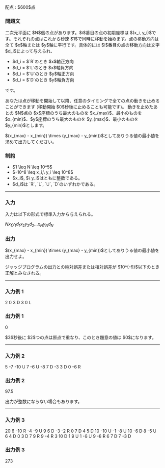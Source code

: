 
<div>

<span>

<span>

<p>
配点 : $600$点
</p>

<div>

<section>

### **問題文**

<p>
二次元平面に $N$個の点があります。$i$番目の点の初期座標は $(x_i, y_i)$です。それぞれの点はこれから秒速 $1$で同時に移動を始めます。点の移動方向は全て $x$軸または $y$軸に平行です。具体的には $i$番目の点の移動方向は文字 $d_i$によって与えられ、
</p>

<ul>

<li>
$d_i = $`R`のとき $x$軸正方向
</li>

<li>
$d_i = $`L`のとき $x$軸負方向
</li>

<li>
$d_i = $`U`のとき $y$軸正方向
</li>

<li>
$d_i = $`D`のとき $y$軸負方向
</li>

</ul>

<p>
です。
</p>

<p>
あなたは点が移動を開始して以降、任意のタイミングで全ての点の動きを止めることができます (移動開始 $0$秒後に止めることも可能です)。
動きを止めたあとの $N$点の $x$座標のうち最大のものを $x_{max}$、最小のものを $x_{min}$、$y$座標のうち最大のものを $y_{max}$、最小のものを $y_{min}$とします。
</p>

<p>
$(x_{max} - x_{min}) \times (y_{max} - y_{min})$としてありうる値の最小値を求めて出力してください。
</p>

</section>

</div>

<div>

<section>

### **制約**

<ul>

<li>
$1 \leq N \leq 10^5$
</li>

<li>
$-10^8 \leq x_i,\ y_i \leq 10^8$
</li>

<li>
$x_i$, $\ y_i$はともに整数である。
</li>

<li>
$d_i$は `R`, `L`, `U`, `D`のいずれかである。
</li>

</ul>

</section>

</div>

---

<div>

<div>

<section>

### **入力**

<p>
入力は以下の形式で標準入力から与えられる。
</p>

<div>

$N$$x_1$$y_1$$d_1$$x_2$$y_2$$d_2$$.$$.$$.$$x_N$$y_N$$d_N$
</div>

</section>

</div>

<div>

<section>

### **出力**

<p>
$(x_{max} - x_{min}) \times (y_{max} - y_{min})$としてありうる値の最小値を出力せよ。
</p>

<p>
ジャッジプログラムの出力との絶対誤差または相対誤差が $10^{-9}$以下のとき正解とみなされる。
</p>

</section>

</div>

</div>

---

<div>

<section>

### **入力例 1**

<div>

2
0 3 D
3 0 L

</div>

</section>

</div>

<div>

<section>

### **出力例 1**

<div>

0

</div>

<p>
$3$秒後に $2$つの点は原点で重なり、このとき題意の値は $0$になります。
</p>

</section>

</div>

---

<div>

<section>

### **入力例 2**

<div>

5
-7 -10 U
7 -6 U
-8 7 D
-3 3 D
0 -6 R

</div>

</section>

</div>

<div>

<section>

### **出力例 2**

<div>

97.5

</div>

<p>
出力が整数にならない場合もあります。
</p>

</section>

</div>

---

<div>

<section>

### **入力例 3**

<div>

20
6 -10 R
-4 -9 U
9 6 D
-3 -2 R
0 7 D
4 5 D
10 -10 U
-1 -8 U
10 -6 D
8 -5 U
6 4 D
0 3 D
7 9 R
9 -4 R
3 10 D
1 9 U
1 -6 U
9 -8 R
6 7 D
7 -3 D

</div>

</section>

</div>

<div>

<section>

### **出力例 3**

<div>

273

</div>

</section>

</div>

</span>

</span>

</div>
